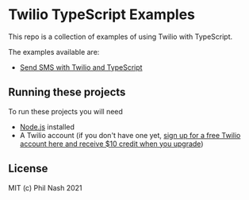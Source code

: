 # Twilio TypeScript Examples

This repo is a collection of examples of using Twilio with TypeScript.

The examples available are:

* [Send SMS with Twilio and TypeScript](./send-sms/)

## Running these projects

To run these projects you will need

* [Node.js](https://nodejs.org/en/) installed
* A Twilio account (if you don't have one yet, [sign up for a free Twilio account here and receive $10 credit when you upgrade](https://twil.io/philnash))

## License

MIT (c) Phil Nash 2021